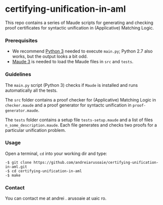 # certifying-unification-in-aml
This repo contains a series of Maude scripts for generating and checking proof certificates for syntactic unification in (Applicative) Matching Logic.

### Prerequisites
* We recommend [Python 3](https://www.python.org/downloads/) needed to execute `main.py`; Python 2.7 also works, but the output looks a bit odd.
* [Maude 3](http://maude.cs.illinois.edu/w/index.php/Maude_download_and_installation) is needed to load the Maude files in `src` and `tests`.

### Guidelines
The `main.py` script (Python 3) checks if `Maude` is installed and runs automatically all the tests. 

The `src` folder contains a proof checker for (Applicative) Matching Logic in `checker.maude` and a proof generator for syntactc unification in `proof-generator.maude`.

The `tests` folder contains a setup file `tests-setup.maude` and a list of files `n_some_description.maude`. Each file generates and checks two proofs for a particular unification problem.

### Usage

Open a terminal, `cd` into your working dir and type:

```
-$ git clone https://github.com/andreiarusoaie/certifying-unification-in-aml.git
-$ cd certifying-unification-in-aml
-$ make
```

### Contact
You can contact me at andrei . arusoaie at uaic ro.
